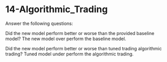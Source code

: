 # 14-Algorithmic_Trading

Answer the following questions:

Did the new model perform better or worse than the provided baseline model?
  The new model over perform the baseline model.
  
Did the new model perform better or worse than tuned trading algorithmic trading?
  Tuned model under perform the algorithmic trading.
